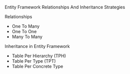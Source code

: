 Entity Framework Relationships And Inheritance Strategies

Relationships
- One To Many
- One To One
- Many To Many

Inheritance in Entity Framework
- Table Per Hierarchy (TPH)
- Table Per Type (TPT)
- Table Per Concrete Type
